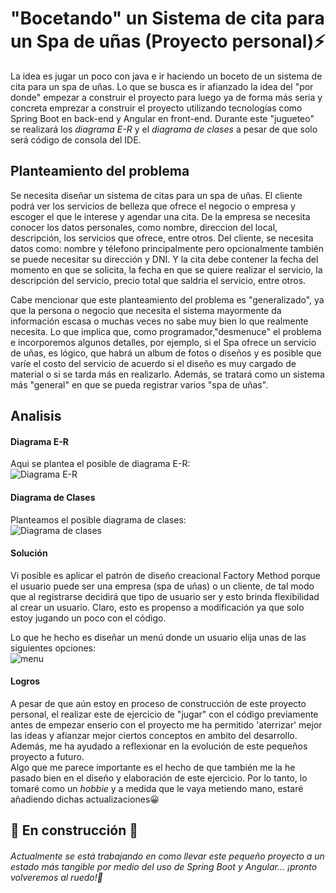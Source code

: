 # "Bocetando" un Sistema de cita para un Spa de uñas (Proyecto personal)⚡
La idea es jugar un poco con java e ir haciendo un boceto de un sistema de cita para un spa de uñas. Lo que se busca es ir afianzado la idea del "por donde" empezar a construir el proyecto para luego ya de forma más seria y concreta emprezar a construir el proyecto utilizando tecnologías como Spring Boot en back-end y Angular en front-end. Durante este "jugueteo" se realizará los *diagrama E-R* y el *diagrama de clases* a pesar de que solo será código de consola del IDE.

## Planteamiento del problema
Se necesita diseñar un sistema de citas para un spa de uñas. El cliente podrá ver los servicios de belleza que ofrece el negocio o empresa y escoger el que le interese y agendar una cita. De la empresa se necesita conocer los datos personales, como nombre, direccion del local, descripción, los servicios que ofrece, entre otros. Del cliente, se necesita datos como: nombre y télefono principalmente pero opcionalmente también se puede necesitar su dirección y DNI. Y la cita debe contener la fecha del momento en que se solicita, la fecha en que se quiere realizar el servicio, la descripción del servicio, precio total que saldria el servicio, entre otros.

Cabe mencionar que este planteamiento del problema es "generalizado", ya que la persona o negocio que necesita el sistema mayormente da información escasa o muchas veces no sabe muy bien lo que realmente necesita. Lo que implica que, como  programador,"desmenuce" el problema e incorporemos algunos detalles, por ejemplo, si el Spa ofrece  un servicio de uñas, es lógico, que habrá un album de fotos o diseños y es posible que varíe el costo del servicio de acuerdo si el diseño es muy cargado de material o si se tarda más en realizarlo. Además, se tratará como un sistema más "general" en que se pueda registrar varios "spa de uñas".

## Analisis
#### Diagrama E-R
Aqui se plantea el posible de diagrama E-R:  
![Diagrama E-R](https://i.ibb.co/tm2ySf4/E-R-DIAGRAMA-BAZAAR.jpg)

#### Diagrama de Clases
Planteamos el posible diagrama de clases:  
![Diagrama de clases](https://i.ibb.co/P1mH2dW/UML-DIAGRAM-CLASS.jpg)

#### Solución
Vi posible es aplicar el patrón de diseño creacional Factory Method porque el usuario puede ser una empresa (spa de uñas) o un cliente, de tal modo que al registrarse decidirá que tipo de usuario ser y esto brinda flexibilidad al crear un usuario. Claro, esto es propenso a modificación ya que solo estoy jugando un poco con el código.

Lo que he hecho es diseñar un menú donde un usuario elija unas de las siguientes opciones:  
![menu](https://i.ibb.co/2qWNwZr/menu-bazaar.jpg)
#### Logros
A pesar de que aún estoy en proceso de construcción de este proyecto personal, el realizar este de ejercicio de "jugar" con el código previamente antes de empezar enserio con el proyecto me ha permitido 'aterrizar' mejor las ideas y afianzar mejor ciertos conceptos en ambito del desarrollo. Además, me ha ayudado a reflexionar en la evolución de este pequeños proyecto a futuro.  
Algo que me parece importante es el hecho de que también me la he pasado bien en el diseño y elaboración de este ejercicio. Por lo tanto, lo tomaré como un *hobbie* y a medida que le vaya metiendo mano, estaré añadiendo dichas actualizaciones😀

## 🚧 En construcción 🚧
###### Actualmente se está trabajando en como llevar este pequeño proyecto a un estado más tangible por medio del uso de Spring Boot y Angular... ¡pronto volveremos al ruedo!🐂
